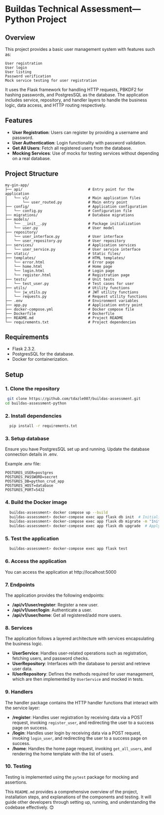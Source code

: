 # Buildas Technical Assessment—Python Project

## Overview

This project provides a basic user management system with features such as:

    User registration
    User login
    User listing
    Password verification
    Mock service testing for user registration

It uses the Flask framework for handling HTTP requests, PBKDF2 for hashing passwords, and PostgresSQL as the database. The application includes service, repository, and handler layers to handle the business logic, data access, and HTTP routing respectively.

## Features

- **User Registration**: Users can register by providing a username and password.
- **User Authentication**: Login functionality with password validation.
- **Get All Users**: Fetch all registered users from the database.
- **Mocking Services**: Use of mocks for testing services without depending on a real database.

## Project Structure

```
my-gin-app/
├── api/                              # Entry point for the application
│   └── v1/                           # Main application files
│       └── user_routed.py            # Main entry point
├── config/                           # Application configuration
│   └── config.py                     # Configuration file    
├── migrations/                       # Database migrations
├── models/                           
│   └── __init__.py                   # Package initialization
│   └── user.py                       # User model                           
├── repository/                              
│   └── user_interface.py             # User interface
│   └── user_repository.py            # User repository                       
├── services/                         # Application services
│   └── user_service.py               # User service interface
├── static/                           # Static files/
├── templates/                        # HTML templates/
│   └── error.html                    # Error page
│   └── home.html                     # Home page
│   └── login.html                    # Login page
│   └── register.html                 # Registration page
├── tests/                            # Unit tests
│   └── test_user.py                  # Test cases for user
├── utils/                            # Utility functions
│   └── jw_utils.py                   # JWT utility functions
│   └── requests.py                   # Request utility functions
├── .env                              # Environment variables
├── app.py                            # Application entry point
├── docker-compose.yml                # Docker compose file
├── Dockerfile                        # Dockerfile
├── README.md                         # Project README
└── requirements.txt                  # Project dependencies

```

## Requirements

- Flask 2.3.2.
- PostgresSQL for the database.
- Docker for containerization.

## Setup

### 1. Clone the repository

```bash
 git clone https://github.com/tdazle007/buildas-assessment.git
cd buildas-assessment-python

```

### 2. Install dependencies

```bash
  pip install -r requirements.txt
```

### 3. Setup database

Ensure you have PostgresSQL set up and running. Update the database connection details in .env.

Example .env file:

```
POSTGRES_USER=postgres
POSTGRES_PASSWORD=secret
POSTGRES_DB=python_crud_app
POSTGRES_HOST=database
POSTGRES_PORT=5432
```

### 4. Build the Docker image

```bash
  buildas-assessment> docker compose up --build
  buildas-assessment> docker-compose exec app flask db init  # Initialize migrations directory (only needed once)
  buildas-assessment> docker-compose exec app flask db migrate -m "Initial migration"  # Create migration scripts
  buildas-assessment> docker-compose exec app flask db upgrade  # Apply migrations to the database 
```

### 5. Test the application

```bash 
  buildas-assessment> docker-compose exec app flask test
```

### 6. Access the application

You can access the application at http://localhost:5000

### 7. Endpoints

The application provides the following endpoints:

- **/api/v1/user/register**: Register a new user.
- **/api/v1/user/login**: Authenticate a user.
- **/api/v1/user/home**: Get all registered/add more users.

### 8. Services

The application follows a layered architecture with services encapsulating the business logic.
- **UserService**: Handles user-related operations such as registration, fetching users, and password checks.
- **UserRepository**: Interfaces with the database to persist and retrieve user data.
- **IUserRepository**: Defines the methods required for user management, which are then implemented by ```UserService``` and mocked in tests.

### 9. Handlers

The handler package contains the HTTP handler functions that interact with the service layer:

- **/register**: Handles user registration by receiving data via a POST request, invoking ```register_user```, and redirecting the user to a success page on success.
- **/login**: Handles user login by receiving data via a POST request, invoking ```login_user```, and redirecting the user to a success page on success.
- **/home**: Handles the home page request, invoking ```get_all_users```, and rendering the home template with the list of users.

### 10. Testing

Testing is implemented using the ```pytest``` package for mocking and assertions.

This ```README.md``` provides a comprehensive overview of the project, installation steps, and explanations of the components and testing. It will guide other developers through setting up, running, and understanding the codebase effectively. 😊
